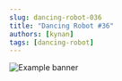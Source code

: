 ```yaml
---
slug: dancing-robot-036
title: "Dancing Robot #36"
authors: [kynan]
tags: [dancing-robot]
---
```


![Example banner](/img/stories/dancing-robot/036.PNG)
